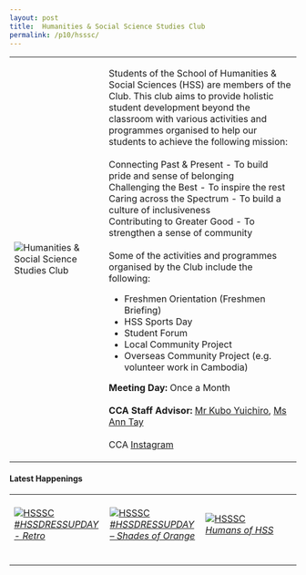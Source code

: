 ```yaml
---
layout: post
title:  Humanities & Social Science Studies Club
permalink: /p10/hsssc/
---
```


<div>
    <table>
        <tr>
            <td style="width:33%"><image src="{{site.baseurl}}/images/CCA_hsssc.jpg" style="display:block;margin-left:auto;margin-right:auto;" alt="Humanities & Social Science Studies Club"></image></td>
            <td>
                <p>
                    Students of the School of Humanities & Social Sciences (HSS) are members of the Club. This club aims to provide holistic student development beyond the classroom with various activities and programmes organised to help our students to achieve the following mission:<br>
                    <br>
                    Connecting Past & Present - To build pride and sense of belonging<br>
                    Challenging the Best - To inspire the rest<br>
                    Caring across the Spectrum - To build a culture of inclusiveness<br>
                    Contributing to Greater Good - To strengthen a sense of community<br>
                    <br>
                    Some of the activities and programmes organised by the Club include the following:<br>
                  </p>
                    <ul>
                        <li>Freshmen Orientation (Freshmen Briefing)</li>
                        <li>HSS Sports Day</li>
                        <li>Student Forum</li>
                        <li>Local Community Project</li>
                    <li>Overseas Community Project (e.g. volunteer work in Cambodia)</li>
                    </ul>
                <p>
                    <b>Meeting Day:</b> Once a Month<br>
                    <br>
                    <b>CCA Staff Advisor:</b> <a href="mailto:kuboy@tp.edu.sg">Mr Kubo Yuichiro</a>, <a href="mailto:anntay@tp.edu.sg">Ms Ann Tay</a><br>
                    <br>
                    CCA <a href="https://www.instagram.com/hss_sc">Instagram</a>
                </p>
            </td>
        </tr>
    </table>
</div>

#### Latest Happenings

<div>
    <table>
        <tr>
            <td style="width:33%"><br>
                <a href="https://www.instagram.com/p/CO9pMP5H9eJ/">
                    <image src="{{site.baseurl}}/images/CCA-hsssc-ig6.png" style="display:block;margin-left:auto;margin-right:auto;" alt="HSSSC">
                    <h6 style="margin-top:0%">#HSSDRESSUPDAY - Retro</h6>
                    </image>
                </a>
            </td>
            <td style="width:33%"><br>
                <a href="https://www.instagram.com/p/CN2GvA1nUJ2/">
                    <image src="{{site.baseurl}}/images/CCA-hsssc-ig5.png" style="display:block;margin-left:auto;margin-right:auto;" alt="HSSSC">
                    <h6 style="margin-top:0%">#HSSDRESSUPDAY – Shades of Orange</h6>
                    </image>
                </a>
            </td>
            <td style="width:33%"><br>
                <a href="https://www.instagram.com/p/CLlWL6mHq4q/">
                    <image src="{{site.baseurl}}/images/CCA-hsssc-ig4.png" style="display:block;margin-left:auto;margin-right:auto;" alt="HSSSC">
                    <h6 style="margin-top:0%">Humans of HSS</h6>    
                    </image>
                </a>
            </td>
        </tr>
    </table>
</div>
